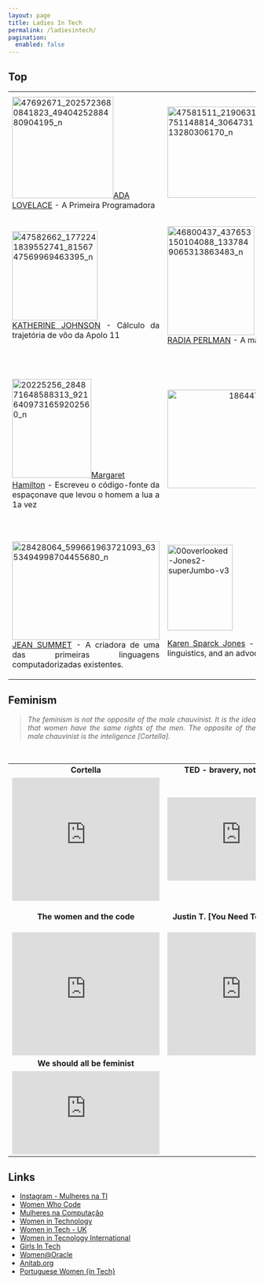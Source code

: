 ```yaml
---
layout: page
title: Ladies In Tech
permalink: /ladiesintech/
pagination:
  enabled: false
---
```


<div class="container">
<h2>Top</h2>
<table>
<tbody>
<tr>
<td style="text-align: justify;"><img class="alignnone  wp-image-436 aligncenter" src="https://bianoporto.files.wordpress.com/2018/12/47692671_2025723680841823_4940425288480904195_n.jpg" alt="47692671_2025723680841823_4940425288480904195_n" width="206" height="206" /><a href="https://www.instagram.com/p/BrvA63QhTbb/" >ADA LOVELACE</a> - A Primeira Programadora</td>
<td style="text-align: justify;"><img class="  wp-image-435 aligncenter" src="https://bianoporto.files.wordpress.com/2018/12/47581511_2190631751148814_306473113280306170_n.jpg" alt="47581511_2190631751148814_306473113280306170_n" width="186" height="185" /><a href="https://www.instagram.com/p/BrsODPzBJY9/" >GRACE HOPPER</a> - A Rainha da Computação (Vovó COBOL)</td>
<td style="text-align: justify;"><img class="  wp-image-437 aligncenter" src="https://bianoporto.files.wordpress.com/2018/12/47582583_1024828587692302_6390214723005325282_n.jpg" alt="47582583_1024828587692302_6390214723005325282_n" width="189" height="166" /><br/><a href="https://www.instagram.com/p/BrqM3YthgvL/">HEDY LAMARR</a> - A Mulher mais bonita do mundo - a inventora do salto de frequência</td>
</tr>
<tr>
<td>
<p style="text-align: justify;"><img class="  wp-image-439 aligncenter" src="https://bianoporto.files.wordpress.com/2018/12/47582662_1772241839552741_8156747569969463395_n.jpg" alt="47582662_1772241839552741_8156747569969463395_n" width="174" height="181" /><br/><a href="https://www.instagram.com/p/Brm3oXrBbTG/" >KATHERINE JOHNSON</a> - Cálculo da trajetória de vôo da Apolo 11</p>
</td>
<td><img class="  wp-image-440 aligncenter" src="https://bianoporto.files.wordpress.com/2018/12/46800437_437653150104088_1337849065313863483_n.jpg" alt="46800437_437653150104088_1337849065313863483_n" width="177" height="221" /><br/><a href="https://www.instagram.com/p/Brk-CkWhQtC/" >RADIA PERLMAN</a> - A mãe da Internet</td>
<td>
<p style="text-align: center;"><img class="  wp-image-438 aligncenter" src="https://bianoporto.files.wordpress.com/2018/12/47693478_572860536520210_7079131311030993156_n.jpg" alt="47693478_572860536520210_7079131311030993156_n" width="150" height="188" /><br/><a href="https://www.instagram.com/p/Brn9BhEBJkI/" >IRMÃ MARY KENNETH </a><a href="https://www.instagram.com/p/Brn9BhEBJkI/" >KELLER</a>- inclusão social através da tecnologia</p>
</td>
</tr>
<tr>
<td>
<p style="text-align: justify;"><img class="alignnone  wp-image-443 aligncenter" src="https://bianoporto.files.wordpress.com/2018/12/20225256_284871648588313_9216409731659202560_n.jpg" alt="20225256_284871648588313_9216409731659202560_n" width="161" height="201" /><a href="https://www.instagram.com/p/BWxz0w0HaXN/">Margaret Hamilton</a> - Escreveu o código-fonte da espaçonave que levou o homem a lua a 1a vez</p>
</td>
<td>
<p style="text-align: center;"><img class="alignnone size-full wp-image-444" src="https://bianoporto.files.wordpress.com/2018/12/18644736_159365377934779_3736958500589273088_n.jpg" alt="18644736_159365377934779_3736958500589273088_n" width="702" height="200" /><a href="https://www.instagram.com/p/BUZgmKsFS13/" >As garotas do ENIAC</a></p>
</td>
<td>
<p style="text-align: justify;"><img class="alignnone  wp-image-442" src="https://bianoporto.files.wordpress.com/2018/12/28430755_585800535117963_4485308555657740288_n.jpg" alt="28430755_585800535117963_4485308555657740288_n" width="199" height="199" /><br/><a href="https://www.instagram.com/p/Bfv4-FlHZ7I/" >Mariéme Jamme</a> - Movimento I Am the Code, que pretende ensinar um milhão de meninas na África e no mundo a programar até 2030</p>
</td>
</tr>
<tr>
<td>
<p style="text-align: justify;"><img class="alignnone size-full wp-image-441" src="https://bianoporto.files.wordpress.com/2018/12/28428064_599661963721093_6353494998704455680_n.jpg" alt="28428064_599661963721093_6353494998704455680_n" width="300" height="200" /><a href="https://www.instagram.com/p/Bf-yyPGAsqF/" >JEAN SUMMET</a> - A criadora de uma das primeiras linguagens computadorizadas existentes.</p>
</td>
<td><img class="wp-image-502 aligncenter" src="https://bianoporto.files.wordpress.com/2018/12/00overlooked-Jones2-superJumbo-v3.jpg" alt="00overlooked-Jones2-superJumbo-v3" width="133" height="174" />
<p style="text-align: justify;"><a href="https://www.nytimes.com/2019/01/02/obituaries/karen-sparck-jones-overlooked.html" >Karen Sparck Jones</a> - A pioneer of computer science for work combining statistics and linguistics, and an advocate for women in the field</p>
</td>
<td><img class="alignnone size-full wp-image-718" src="https://bianoporto.files.wordpress.com/2018/12/anita_borg.jpg" alt="anita_borg" width="200" height="200" /> <br/><a href="https://en.wikipedia.org/wiki/Anita_Borg" >Anita Borg</a> - <span id="Advocacy_for_technical_women" class="mw-headline">Advocacy for technical women</span></td>
</tr>
</tbody>
</table>



<h2></h2>
<h2>Feminism</h2>
<blockquote>
<p style="text-align: justify;"><em>The feminism is not the opposite of the male chauvinist. It is the idea that women have the same rights of the men. The opposite of the male chauvinist is the inteligence [Cortella].</em></p>
</blockquote>
<br/>
<table>
<tbody>
<tr>
<td style="text-align: center;"><strong>Cortella</strong></td>
<td style="text-align: center;"><strong>TED - bravery, not perfection</strong></td>
</tr>
<tr>
<td>
<iframe width="300" height="250" src="https://www.youtube.com/embed/wjRSSR7c7mg" frameborder="0" allow="accelerometer; autoplay; encrypted-media; gyroscope; picture-in-picture" allowfullscreen></iframe></td>
<td>
<div style="max-width:854px"><div style="position:relative;height:0;padding-bottom:56.25%"><iframe src="https://embed.ted.com/talks/reshma_saujani_teach_girls_bravery_not_perfection" width="300" height="315" style="position:absolute;left:0;top:0;width:100%;height:100%" frameborder="0" scrolling="no" allowfullscreen></iframe></div></div></td>
</tr>
<tr>
<td>
<p style="text-align: center;"><strong>The women and the code</strong></p>
</td>
<td>
<p class="title style-scope ytd-video-primary-info-renderer" style="text-align: center;"><strong>Justin T. [You Need To Be Feminist]</strong></p>
</td>
</tr>
<tr>
<td>
<iframe width="300" height="250" src="https://www.youtube.com/embed/HL6DzhEraxs" frameborder="0" allow="accelerometer; autoplay; encrypted-media; gyroscope; picture-in-picture" allowfullscreen></iframe></td>
<td>
<iframe width="300" height="250" src="https://www.youtube.com/embed/BHacFI8K6ck" frameborder="0" allow="accelerometer; autoplay; encrypted-media; gyroscope; picture-in-picture" allowfullscreen></iframe></td>
</tr>
<tr>
<td style="text-align: center;"><strong>We should all be feminist</strong></td>
<td></td>
</tr>
<tr>
<td>
<div style="max-width:854px"><div style="position:relative;height:0;padding-bottom:56.25%"><iframe src="https://embed.ted.com/talks/chimamanda_ngozi_adichie_we_should_all_be_feminists" width="300" height="315" style="position:absolute;left:0;top:0;width:100%;height:100%" frameborder="0" scrolling="no" allowfullscreen></iframe></div></div></td>
<td>
<div style="max-width: 320px;"></div></td>
</tr>
</tbody>
</table>
<h4 class="title style-scope ytd-video-primary-info-renderer" style="text-align: center;"></h4>
<h2>Links</h2>
<ul>
	<li><a href="https://www.instagram.com/mulheres.na.ti/"  >Instagram - Mulheres na TI</a></li>
	<li><a href="https://www.womenwhocode.com/"  >Women Who Code</a></li>
	<li><a href="https://mulheresnacomputacao.com/"  >Mulheres na Computação</a></li>
	<li><a href="https://www.womenintechnology.org/"  >Women in Technology</a></li>
	<li><a href="https://www.womenintech.co.uk/"  >Women in Tech - UK</a></li>
	<li><a href="https://www.witi.com/"  >Women in Tecnology International</a></li>
	<li><a href="http://girlsintech.org/"  >Girls In Tech</a></li>
	<li><a href="https://blogs.oracle.com/women/"  >Women@Oracle</a></li>
	<li><a href="https://anitab.org/"  >Anitab.org</a></li>
	<li><a href="http://www.portuguesewomenintech.com/"  rel="noopener">Portuguese Women {in Tech}</a></li>
</ul>


</div>


[jekyll-organization]: https://github.com/jekyll
